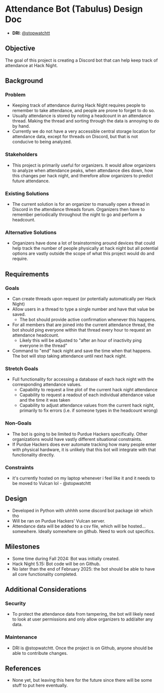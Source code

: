 # Attendance Bot (Tabulus) Design Doc

- **DRI**: [@stopwatchtt](https://github.com/purduehackers/dark-forest/blob/main/people/organizers/stopwatchtt.md)

## Objective

The goal of this project is creating a Discord bot that can help keep track of attendance at Hack Night.

## Background

### Problem

- Keeping track of attendance during Hack Night requires people to remember to take attendance, and people are prone to forget to do so.
- Usually attendance is stored by noting a headcount in an attendance thread. Making the thread and sorting through the data is annoying to do by hand.
- Currently we do not have a very accessible central storage location for attendance data, except for threads on Discord, but that is not conducive to being analyzed.

### Stakeholders

- This project is primarily useful for organizers. It would allow organizers to analyze when attendance peaks, when attendance dies down, how this changes per hack night, and therefore allow organizers to predict future attendance.

### Existing Solutions

- The current solution is for an organizer to manually open a thread in Discord in the attendance threads forum. Organizers then have to remember periodically throughout the night to go and perform a headcount.

### Alternative Solutions

- Organizers have done a lot of brainstorming around devices that could help track the number of people physically at hack night but all potential options are vastly outside the scope of what this project would do and require.

## Requirements

### Goals

- Can create threads upon request (or potentially automatically per Hack Night)
- Allow users in a thread to type a single number and have that value be saved.
  - The bot should provide active confirmation whenever this happens.
- For all members that are joined into the current attendance thread, the bot should ping everyone within that thread every hour to request an attendance headcount.
  - Likely this will be adjusted to "after an hour of inactivity ping everyone in the thread"
- Command to "end" hack night and save the time when that happens. The bot will stop taking attendance until next hack night.

### Stretch Goals
- Full functionality for accessing a database of each hack night with the corresponding attendance values.
  - Capability to request a line plot of the current hack night attendance
  - Capability to request a readout of each individual attendance value and the time it was taken
  - Capability to adjust attendance values from the current hack night, primarily to fix errors (i.e. if someone types in the headcount wrong)

### Non-Goals

- The bot is going to be limited to Purdue Hackers specifically. Other organizations would have vastly different situational constraints.
- If Purdue Hackers does ever automate tracking how many people enter with physical hardware, it is unlikely that this bot will integrate with that functionality directly.

### Constraints

- it's currently hosted on my laptop whenever i feel like it and it needs to be moved to Vulcan lol - @stopwatchtt

## Design

- Developed in Python with uhhhh some discord bot package idr which tho
- Will be ran on Purdue Hackers' Vulcan server.
- Attendance data will be added to a csv file, which will be hosted... somewhere. Ideally somewhere on github. Need to work out specifics.

## Milestones

- Some time during Fall 2024: Bot was initially created.
- Hack Night 5.15: Bot code will be on Github.
- No later than the end of February 2025: the bot should be able to have all core functionality completed.

## Additional Considerations

### Security

- To protect the attendance data from tampering, the bot will likely need to look at user permissions and only allow organizers to add/alter any data.

### Maintenance

- DRI is @stopwatchtt. Once the project is on Github, anyone should be able to contribute changes.

## References

- None yet, but leaving this here for the future since there will be some stuff to put here eventually.
